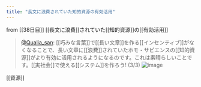 ```yaml
---
title: "長文に浪費されていた知的資源の有効活用"
---
```


from [[38日目]]
[[長文に浪費]]されていた[[知的資源]]の[[有効活用]]
> [@Qualia_san](https://twitter.com/Qualia_san/status/1599068628401684480?s=20&t=fywaZf_eVkriXtjIRWOmCw): [[巧みな言葉]]で[[長い文章]]を作る[[インセンティブ]]がなくなることで、長い文章に[[浪費]]されていたホモ・サピエンスの[[知的資源]]がより有効に活用されるようになるのです。これは素晴らしいことです。[[実社会]]で使える[[システム]]を作ろう! (3/3)
> ![image](https://pbs.twimg.com/media/FjEHPexVQAE0hoQ.png)

[[資源]]
